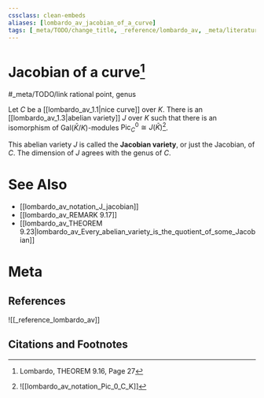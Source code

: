 ```yaml
---
cssclass: clean-embeds
aliases: [lombardo_av_jacobian_of_a_curve]
tags: [_meta/TODO/change_title, _reference/lombardo_av, _meta/literature_note, _meta/definition, _meta/notation]
---
```

# Jacobian of a curve[^1]


#_meta/TODO/link rational point, genus

Let $C$ be a [[lombardo_av_1.1|nice curve]] over $K$. There is an [[lombardo_av_1.3|abelian variety]] $J$ over $K$ such that there is an isomorphism of $\mathrm{Gal}(\bar{K} / K)$-modules $\operatorname{Pic}_{C}^{0} \cong J(\bar{K})$[^2]. 

[^2]: ![[lombardo_av_notation_Pic_0_C_K]]

This abelian variety $J$ is called the **Jacobian variety**, or just the Jacobian, of $C$. The dimension of $J$ agrees with the genus of $C$.

# See Also
- [[lombardo_av_notation_J_jacobian]]
- [[lombardo_av_REMARK 9.17]]
- [[lombardo_av_THEOREM 9.23|lombardo_av_Every_abelian_variety_is_the_quotient_of_some_Jacobian]]
# Meta
## References
![[_reference_lombardo_av]]

## Citations and Footnotes
[^1]: Lombardo, THEOREM 9.16, Page 27